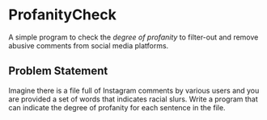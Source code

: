 # ProfanityCheck
A simple program to check the *degree of profanity* to filter-out and remove abusive comments from social media platforms.

## Problem Statement
Imagine there is a file full of Instagram comments by various users and you are provided a set of words that indicates racial slurs. Write a program that can indicate the degree of profanity for each sentence in the file.
